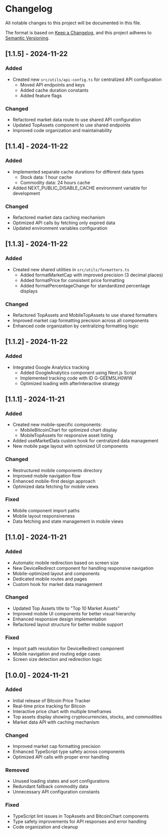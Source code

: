 # Changelog

All notable changes to this project will be documented in this file.

The format is based on [Keep a Changelog](https://keepachangelog.com/en/1.0.0/),
and this project adheres to [Semantic Versioning](https://semver.org/spec/v2.0.0.html).

## [1.1.5] - 2024-11-22

### Added
- Created new `src/utils/api-config.ts` for centralized API configuration
  - Moved API endpoints and keys
  - Added cache duration constants
  - Added feature flags

### Changed
- Refactored market data route to use shared API configuration
- Updated TopAssets component to use shared endpoints
- Improved code organization and maintainability

## [1.1.4] - 2024-11-22

### Added
- Implemented separate cache durations for different data types
  - Stock data: 1 hour cache
  - Commodity data: 24 hours cache
- Added NEXT_PUBLIC_DISABLE_CACHE environment variable for development

### Changed
- Refactored market data caching mechanism
- Optimized API calls by fetching only expired data
- Updated environment variables configuration

## [1.1.3] - 2024-11-22

### Added
- Created new shared utilities in `src/utils/formatters.ts`
  - Added formatMarketCap with improved precision (3 decimal places)
  - Added formatPrice for consistent price formatting
  - Added formatPercentageChange for standardized percentage displays

### Changed
- Refactored TopAssets and MobileTopAssets to use shared formatters
- Improved market cap formatting precision across all components
- Enhanced code organization by centralizing formatting logic

## [1.1.2] - 2024-11-22

### Added
- Integrated Google Analytics tracking
  - Added GoogleAnalytics component using Next.js Script
  - Implemented tracking code with ID G-GEEM5LH0WW
  - Optimized loading with afterInteractive strategy

## [1.1.1] - 2024-11-21

### Added
- Created new mobile-specific components:
  - MobileBitcoinChart for optimized chart display
  - MobileTopAssets for responsive asset listing
- Added useMarketData custom hook for centralized data management
- New mobile page layout with optimized UI components

### Changed
- Restructured mobile components directory
- Improved mobile navigation flow
- Enhanced mobile-first design approach
- Optimized data fetching for mobile views

### Fixed
- Mobile component import paths
- Mobile layout responsiveness
- Data fetching and state management in mobile views

## [1.1.0] - 2024-11-21

### Added
- Automatic mobile redirection based on screen size
- New DeviceRedirect component for handling responsive navigation
- Mobile-optimized layout and components
- Dedicated mobile routes and pages
- Custom hook for market data management

### Changed
- Updated Top Assets title to "Top 10 Market Assets"
- Improved mobile UI components for better visual hierarchy
- Enhanced responsive design implementation
- Refactored layout structure for better mobile support

### Fixed
- Import path resolution for DeviceRedirect component
- Mobile navigation and routing edge cases
- Screen size detection and redirection logic

## [1.0.0] - 2024-11-21

### Added
- Initial release of Bitcoin Price Tracker
- Real-time price tracking for Bitcoin
- Interactive price chart with multiple timeframes
- Top assets display showing cryptocurrencies, stocks, and commodities
- Market data API with caching mechanism

### Changed
- Improved market cap formatting precision
- Enhanced TypeScript type safety across components
- Optimized API calls with proper error handling

### Removed
- Unused loading states and sort configurations
- Redundant fallback commodity data
- Unnecessary API configuration constants

### Fixed
- TypeScript lint issues in TopAssets and BitcoinChart components
- Type safety improvements for API responses and error handling
- Code organization and cleanup
